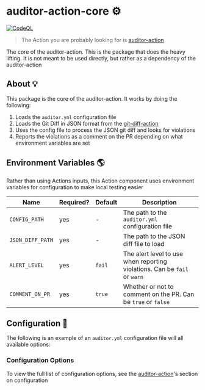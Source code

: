 # auditor-action-core ⚙️

[![CodeQL](https://github.com/GrantBirki/auditor-action-core/actions/workflows/codeql-analysis.yml/badge.svg)](https://github.com/GrantBirki/auditor-action-core/actions/workflows/codeql-analysis.yml)

> The Action you are probably looking for is [auditor-action](https://github.com/GrantBirki/auditor-action)

The core of the auditor-action. This is the package that does the heavy lifting. It is not meant to be used directly, but rather as a dependency of the auditor-action

## About 💡

This package is the core of the auditor-action. It works by doing the following:

1. Loads the `auditor.yml` configuration file
2. Loads the Git Diff in JSON format from the [git-diff-action](https://github.com/GrantBirki/git-diff-action)
3. Uses the config file to process the JSON git diff and looks for violations
4. Reports the violations as a comment on the PR depending on what environment variables are set

## Environment Variables 🌎

Rather than using Actions inputs, this Action component uses environment variables for configuration to make local testing easier

| Name | Required? | Default | Description |
| --- | --- | --- | --- |
| `CONFIG_PATH` | yes | - | The path to the `auditor.yml` configuration file |
| `JSON_DIFF_PATH` | yes | - | The path to the JSON diff file to load |
| `ALERT_LEVEL` | yes | `fail` | The alert level to use when reporting violations. Can be `fail` or `warn` |
| `COMMENT_ON_PR` | yes | `true` | Whether or not to comment on the PR. Can be `true` or `false` |

## Configuration 📝

The following is an example of an `auditor.yml` configuration file will all available options:

### Configuration Options

To view the full list of configuration options, see the [auditor-action](https://github.com/GrantBirki/auditor-action#configuration-)'s section on configuration
